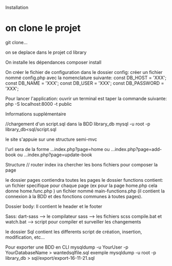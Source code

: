 Installation

# on clone le projet

git clone...

on se deplace dans le projet
cd library

On installe les dépendances
composer install

On créer le fichier de configuration dans le dossier config:
créer un fichier nommé config.php avec la nomenclature suivante:
const DB_HOST = 'XXX';
const DB_NAME = 'XXX';
const DB_USER = 'XXX';
const DB_PASSWORD = 'XXX';

Pour lancer l'application:
ouvrir un terminal est taper la commande suivante:
php -S localhost:8000 -t public

Informations supplémentaire

//chargement d'un script.sql dans la BDD library_db
mysql -u root -p library_db<sql/script.sql

le site s'appuie sur une structure semi-mvc

l'url sera de la forme
...index.php?page=home
ou
...index.php?page=add-book
ou
...index.php?page=update-book

Structure
// router
index ira chercher les bons fichiers pour composer la page

le dossier pages contiendra toutes les pages
le dossier functions contient:
un fichier specifique pour chaque page (ex pour la page home.php cela donne home.func.php )
un fichier nommé main-functions.php (il contient la connexion à la BDD et des fonctions communes à toutes pages).

Dossier body:
Il contient le header et le footer

Sass:
dart-sass --> le compilateur
sass --> les fichiers scss
compile.bat et watch.bat --> script pour compiler et surveiller les changements

le dossier Sql
contient les differents script de création, insertion, modification, etc...

Pour exporter une BDD en CLI
mysqldump -u YourUser -p YourDatabaseName > wantedsqlfile.sql
exemple
mysqldump -u root -p library_db > sql/export/export-16-11-21.sql

